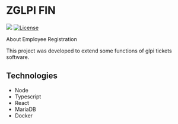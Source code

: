 # ZGLPI FIN

<p>
  <img src="https://img.shields.io/badge/made%20by-RICHARD%20BREHMER-04D361?style=flat-square">
  <a href="https://opensource.org/licenses/MIT">
    <img alt="License" src="https://img.shields.io/badge/license-MIT-04D361?style=flat-square">
  </a>
</p>

About Employee Registration

This project was developed to extend some functions of glpi tickets software.

## Technologies

- Node
- Typescript
- React
- MariaDB
- Docker


